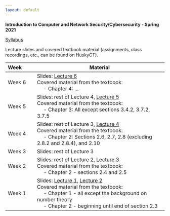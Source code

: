 ```yaml
---
layout: default
---
```


**Introduction to Computer and Network Security/Cybersecurity - Spring 2021**

[Syllabus](./cse3400-syllabus.pdf)

Lecture slides and covered textbook material (assignments, class recordings, etc., can be found on HuskyCT).

| Week&emsp;&emsp;| Material           |
|----------|--------------------|
| Week 6 | Slides: [Lecture 6](./lecture6.pdf) <br/> Covered material from the textbook: <br/> &emsp; - Chapter 4: ... |
| Week 5 | Slides: rest of Lecture 4, [Lecture 5](./lecture5.pdf) <br/> Covered material from the textbook: <br/> &emsp; - Chapter 3: All except sections 3.4.2, 3.7.2, 3.7.5 |
| Week 4 | Slides: rest of Lecture 3, [Lecture 4](./lecture4.pdf) <br/> Covered material from the textbook: <br/> &emsp; - Chapter 2: Sections 2.6, 2.7, 2.8 (excluding 2.8.2 and 2.8.4), and 2.10 |
| Week 3 | Slides: rest of Lecture 3 |
| Week 2 | Slides: rest of Lecture 2, [Lecture 3](./lecture3.pdf) <br/> Covered material from the textbook: <br/> &emsp; - Chapter 2 - sections 2.4 and 2.5 |
| Week 1 | Slides: [Lecture 1](./lecture1.pdf), [Lecture 2](./lecture2.pdf) <br/> Covered material from the textbook: <br/> &emsp; - Chapter 1 - all except the background on number theory <br/> &emsp; - Chapter 2 - beginning until end of section 2.3 |